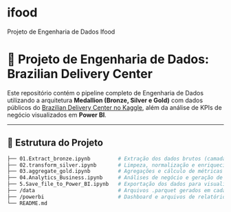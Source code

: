 # ifood
Projeto de Engenharia de Dados Ifood

# 🛵 Projeto de Engenharia de Dados: Brazilian Delivery Center

Este repositório contém o pipeline completo de Engenharia de Dados utilizando a arquitetura **Medallion (Bronze, Silver e Gold)** com dados públicos do [Brazilian Delivery Center no Kaggle](https://www.kaggle.com/datasets/nosbielcs/brazilian-delivery-center), além da análise de KPIs de negócio visualizados em **Power BI**.

---

## 📁 Estrutura do Projeto

```bash
├── 01.Extract_bronze.ipynb         # Extração dos dados brutos (camada Bronze)
├── 02.transform_silver.ipynb       # Limpeza, normalização e enriquecimento dos dados (camada Silver)
├── 03.aggregate_gold.ipynb         # Agregações e cálculo de métricas de negócio (camada Gold)
├── 04.Analytics_Business.ipynb     # Análises de negócio e geração de insights
├── 5.Save_file_to_Power_BI.ipynb   # Exportação dos dados para visualização no Power BI
├── /data                           # Arquivos .parquet gerados em cada camada
├── /powerbi                        # Dashboard e arquivos de relatório do Power BI
└── README.md
